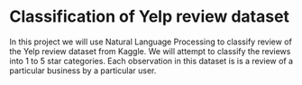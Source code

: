# Classification of Yelp review dataset

In this project we will use Natural Language Processing to classify review of the Yelp review dataset from Kaggle. 
We will attempt to classify the reviews into 1 to 5 star categories. 
Each observation in this dataset is is a review of a particular business by a particular user.
